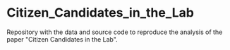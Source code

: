 # Citizen_Candidates_in_the_Lab
 Repository with the data and source code to reproduce the analysis of the paper "Citizen Candidates in the Lab".
